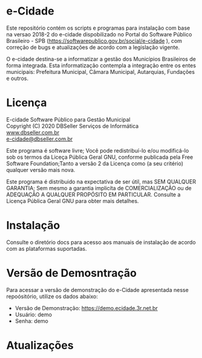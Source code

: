 # e-Cidade

Este repositório contém os scripts e programas para instalação com base na versao 2018-2 
do e-cidade dispobilizado no Portal do Software Público Brasileiro - SPB (https://softwarepublico.gov.br/social/e-cidade
), com correção de bugs e atualizações de acordo com a legislação vigente.

O e-cidade destina-se a informatizar a gestão dos Municípios Brasileiros de forma 
integrada. Esta informatização contempla a integração entre os entes municipais: 
Prefeitura Municipal, Câmara Municipal, Autarquias, Fundações e outros.

# Licença 

E-cidade Software Público para Gestão Municipal                
Copyright (C) 2020  DBSeller Serviços de Informática             
www.dbseller.com.br                     
e-cidade@dbseller.com.br                   
                                                                  
Este programa é software livre; 
Você pode redistribuí-lo e/ou modificá-lo sob os termos da Liceça Pública Geral GNU, conforme publicada pela Free Software Foundation;Tanto a versão 2 da Licença como (a seu critério) qualquer versão mais nova.          
                                                                  
Este programa é distribuido na expectativa de ser útil, mas SEM QUALQUER GARANTIA; 
Sem mesmo a garantia implicíta de COMERCIALIZAÇÃO ou de ADEQUAÇÃO A QUALQUER PROPÓSITO EM PARTICULAR. 
Consulte a Licença Pública Geral GNU para obter mais detalhes.     

# Instalação

Consulte o diretório docs para acesso aos manuais de instalação de acordo com as plataformas suportadas.

# Versão de Demosntração

Para acessar a versão de demonstração do e-Cidade apresentada nesse repoósitório, utilize os dados abaixo:

 - Versão de Demonstração: https://demo.ecidade.3r.net.br
 - Usuário: demo
 - Senha: demo

# Atualizações

